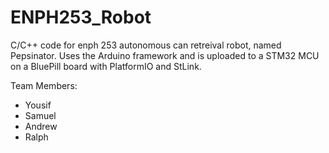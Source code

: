 # ENPH253_Robot
C/C++ code for enph 253 autonomous can retreival robot, named Pepsinator. Uses the Arduino framework and is uploaded to a STM32 MCU on a BluePill board with PlatformIO and StLink. 

Team Members:
* Yousif
* Samuel
* Andrew
* Ralph
